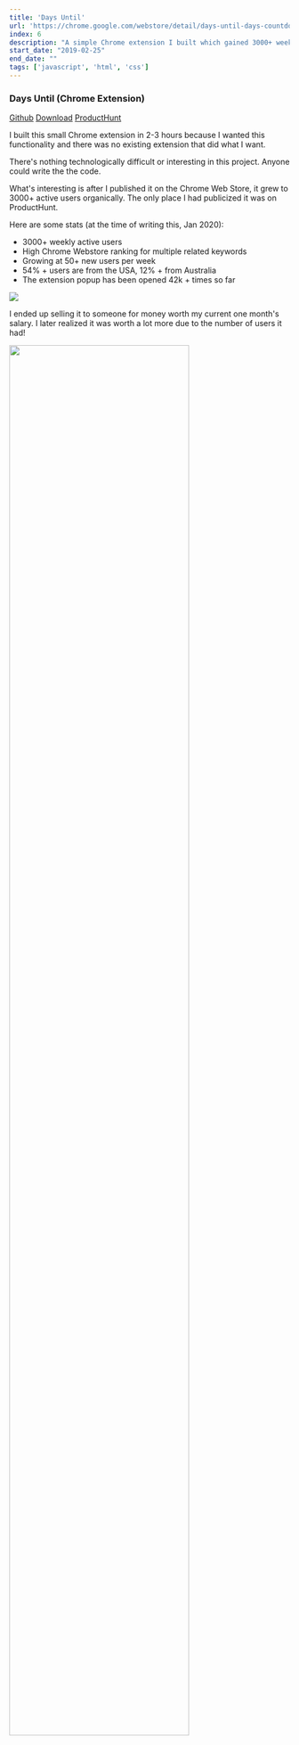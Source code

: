 ```yaml
---
title: 'Days Until'
url: 'https://chrome.google.com/webstore/detail/days-until-days-countdown/eddnhnjblfligfijgckclhnkmilmdhij'
index: 6
description: "A simple Chrome extension I built which gained 3000+ weekly active users organically and was featured on ProductHunt."
start_date: "2019-02-25"
end_date: ""
tags: ['javascript', 'html', 'css']
---
```


### Days Until (Chrome Extension)

<a class="project_linkouts" href="https://github.com/virajvchavan/daysCount/tree/master/daysUntil" target="_blank">Github</a>
<a class="project_linkouts" href="https://chrome.google.com/webstore/detail/days-until-days-countdown/eddnhnjblfligfijgckclhnkmilmdhij" target="_blank">Download</a>
<a class="project_linkouts" href="https://www.producthunt.com/posts/days-until-chrome-extension" target="_blank">ProductHunt</a>

I built this small Chrome extension in 2-3 hours because I wanted this functionality and there was no existing extension that did what I want.

There's nothing technologically difficult or interesting in this project. Anyone could write the the code.

What's interesting is after I published it on the Chrome Web Store, it grew to 3000+ active users organically. The only place I had publicized it was on ProductHunt.

Here are some stats (at the time of writing this, Jan 2020):
- 3000+ weekly active users
- High Chrome Webstore ranking for multiple related keywords
- Growing at 50+ new users per week
- 54% + users are from the USA, 12% + from Australia
- The extension popup has been opened 42k + times so far

<img src="/cwsbest.png" />

I ended up selling it to someone for money worth my current one month's salary. I later realized it was worth a lot more due to the number of users it had!

<img src="/daysUntil.png" width="80%"/>

